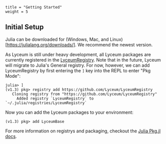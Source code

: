 ```@cfg
title = "Getting Started"
weight = 5
```

## Initial Setup

Julia can be downloaded for (Windows, Mac, and Linux)[https://julialang.org/downloads/].
We recommend the newest version.

As Lyceum is still under heavy development, all Lyceum packages are currently registered in
the [LyceumRegistry](https://github.com/Lyceum/LyceumRegistry). Note that in the future,
Lyceum will migrate to Julia's General registry. For now, however, we can add
LyceumRegistry by first entering the `]` key into the REPL to enter "Pkg Mode":

```julia-repl
julia> ]
(v1.3) pkg> registry add https://github.com/Lyceum/LyceumRegistry
   Cloning registry from "https://github.com/Lyceum/LyceumRegistry"
     Added registry `LyceumRegistry` to `~/.julia/registries/LyceumRegistry`
```

Now you can add the Lyceum packages to your environment:
```julia-repl
(v1.3) pkg> add LyceumBase
```

For more information on registrys and packaging, checkout the
[Julia Pkg.jl docs](https://julialang.github.io/Pkg.jl/v1/getting-started/).